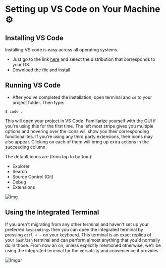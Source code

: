 # Setting up VS Code on Your Machine ⚙️

## Installing VS Code

Installing VS code is easy across all operating systems.
* Just go to the link [here](https://code.visualstudio.com/Download) and select the distribution that corresponds to your OS.
* Download the file and install

## Running VS Code

* After you've completed the installation, open terminal and `cd` to your project folder. Then type:
```
$ code .
```
This will open your project in VS Code. Familiarize yourself with the GUI if you're using this for the first time. The left most stripe gives you multiple options and hovering over the icons will show you their corresponding functionalites. If you're using any third party extensions, their icons may also appear. Clicking on each of them will bring up extra actions in the succeeding column.

The default icons are (from top to bottom):
* Explorer
* Search
* Source Control (Git)
* Debug
* Extensions

![img](https://i.imgur.com/3QVRiqp.png)

## Using the Integrated Terminal

If you aren't migrating from any other terminal and haven't set up your preferred `keybindings` then you can open the integrated terminal by pressing `ctrl + ~` on your keyboard. This terminal is an exact replica of your `bash`/`zsh` terminal and can perform almost anything that you'd normally do in those. From now an on, unless explicitly mentioned otherwise, we'll be using the integrated terminal for the versatility and convenience it provides.

![Imgur](https://imgur.com/0YGaq3z.png)
